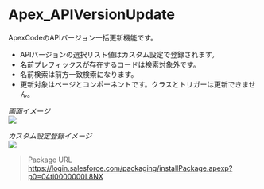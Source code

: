 Apex_APIVersionUpdate
=====================

ApexCodeのAPIバージョン一括更新機能です。  
- APIバージョンの選択リスト値はカスタム設定で登録されます。
- 名前プレフィックスが存在するコードは検索対象外です。
- 名前検索は前方一致検索になります。
- 更新対象はページとコンポーネントです。クラスとトリガーは更新できません。
  
*画面イメージ*  
<img src="http://cdn-ak.f.st-hatena.com/images/fotolife/t/tyoshikawa1106/20131230/20131230223248.png" />  
  
*カスタム設定登録イメージ*  
<img src="http://cdn-ak.f.st-hatena.com/images/fotolife/t/tyoshikawa1106/20131230/20131230223249.png" />  
  
> Package URL  
> https://login.salesforce.com/packaging/installPackage.apexp?p0=04ti0000000L8NX
